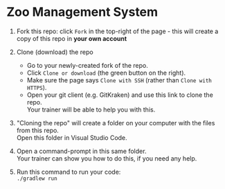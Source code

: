 # Zoo Management System

1. Fork this repo: click `Fork` in the top-right of the page - this will create a copy of this repo in **your own account**

2. Clone (download) the repo
    * Go to your newly-created fork of the repo.
    * Click `Clone or download` (the green button on the right).
    * Make sure the page says `Clone with SSH` (rather than `Clone with HTTPS`).
    * Open your git client (e.g. GitKraken) and use this link to clone the repo.  
    Your trainer will be able to help you with this.

3. "Cloning the repo" will create a folder on your computer with the files from this repo.  
Open this folder in Visual Studio Code.

4. Open a command-prompt in this same folder.  
Your trainer can show you how to do this, if you need any help.

5. Run this command to run your code:  
`./gradlew run`
